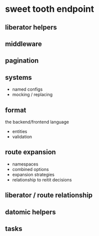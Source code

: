 # sweet tooth endpoint

## liberator helpers

## middleware

## pagination

## systems

* named configs
* mocking / replacing

## format

the backend/frontend language

* entities
* validation

## route expansion

- namespaces
- combined options
- expansion strategies
- relationship to reitit decisions

## liberator / route relationship

## datomic helpers

## tasks
